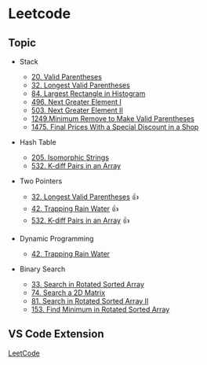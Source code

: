 # Leetcode

## Topic

- Stack

  - [20. Valid Parentheses](20.valid-parentheses.js)
  - [32. Longest Valid Parentheses](32.longest-valid-parentheses/stack.js)
  - [84. Largest Rectangle in Histogram](84.largest-rectangle-in-histogram.js)
  - [496. Next Greater Element I](496.next-greater-element-i.js)
  - [503. Next Greater Element II](503.next-greater-element-ii.js)
  - [1249.Minimum Remove to Make Valid Parentheses](1249.minimum-remove-to-make-valid-parentheses.js)
  - [1475. Final Prices With a Special Discount in a Shop](1475.final-prices-with-a-special-discount-in-a-shop.js)

- Hash Table

  - [205. Isomorphic Strings](205.isomorphic-strings.js)
  - [532. K-diff Pairs in an Array](532.k-diff-pairs-in-an-array/hash-table.js)

- Two Pointers

  - [32. Longest Valid Parentheses](32.longest-valid-parentheses/two-pointers.js) 👍
  - [42. Trapping Rain Water](42.trapping-rain-water/two-pointers.js) 👍
  - [532. K-diff Pairs in an Array](532.k-diff-pairs-in-an-array/two-pointers.js) 👍

- Dynamic Programming

  - [42. Trapping Rain Water](42.trapping-rain-water/dynamic-programming.js)

- Binary Search

  - [33. Search in Rotated Sorted Array](33.search-in-rotated-sorted-array.js)
  - [74. Search a 2D Matrix](74.search-a-2-d-matrix/binary-search.js)
  - [81. Search in Rotated Sorted Array II](81.search-in-rotated-sorted-array-ii/binary-search.js)
  - [153. Find Minimum in Rotated Sorted Array](153.find-minimum-in-rotated-sorted-array.js)

## VS Code Extension

[LeetCode](https://marketplace.visualstudio.com/items?itemName=LeetCode.vscode-leetcode)
